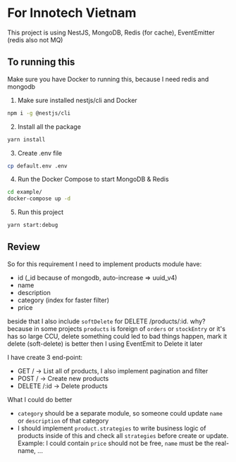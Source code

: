 # For Innotech Vietnam

This project is using NestJS, MongoDB, Redis (for cache), EventEmitter (redis also not MQ)

## To running this

Make sure you have Docker to running this, because I need redis and mongodb

1. Make sure installed nestjs/cli and Docker
```bash
npm i -g @nestjs/cli
```
2. Install all the package
```bash
yarn install 
```
3. Create .env file 
```bash
cp default.env .env
```
4. Run the Docker Compose to start MongoDB & Redis
```bash
cd example/
docker-compose up -d
```

5. Run this project
```bash
yarn start:debug
```

## Review 
So for this requirement I need to implement products module have:
- id (_id because of mongodb, auto-increase => uuid_v4)
- name
- description
- category (index for faster filter)
- price

beside that I also include `softDelete` for DELETE /products/:id. why? because in some projects `products` is foreign of `orders` or `stockEntry` or it's has so large CCU, delete something could led to bad things happen, mark it delete (soft-delete) is better then I using EventEmit to Delete it later

I have create 3 end-point:
- GET / -> List all of products, I also implement pagination and filter 
- POST / -> Create new products
- DELETE /:id -> Delete products

What I could do better
- `category` should be a separate module, so someone could update `name` or `description` of that category
- I should implement `product.strategies` to write business logic of products inside of this and check all `strategies` before create or update. Example: I could contain `price` should not be free, `name` must be the real-name, ... 
 
